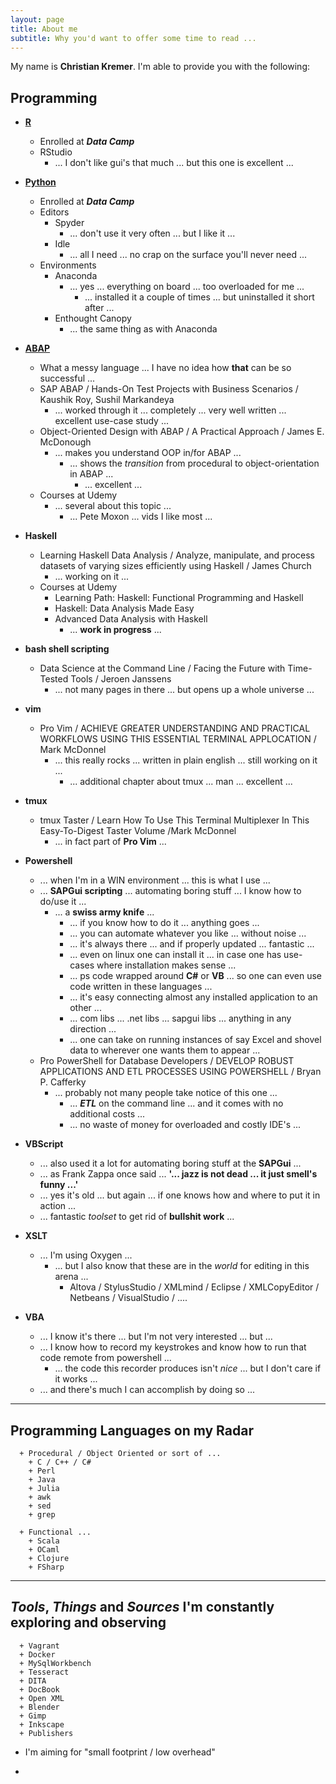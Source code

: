 ```yaml
---
layout: page
title: About me
subtitle: Why you'd want to offer some time to read ...
---
```


My name is **__Christian Kremer__**. I'm able to provide you with the following:

## **Programming**  

  + [**R**](http://data-digger.net/images/DataScientistWithR.pdf)
    + Enrolled at _**Data Camp**_
    + RStudio
      + ... I don't like gui's that much ... but this one is excellent ... 
  
  + [**Python**](http://data-digger.net/images/DataAnalystWithPython.pdf)
    + Enrolled at _**Data Camp**_
    + Editors
      + Spyder
        + ... don't use it very often ... but I like it ... 
      + Idle
        + ... all I need ... no crap on the surface you'll never need ...
    + Environments
      + Anaconda
        + ... yes ... everything on board ... too overloaded for me ...
          + ... installed it a couple of times ... but uninstalled it short after ...
      + Enthought Canopy
        + ... the same thing as with Anaconda
      
  + [**ABAP**](http://data-digger.net/images/sap_cert.JPG)
    + What a messy language ... I have no idea how **that** can be so successful ...  
    + SAP ABAP / Hands-On Test Projects with Business Scenarios / Kaushik Roy, Sushil Markandeya
      + ... worked through it ... completely ... very well written ... excellent use-case study ...  
    + Object-Oriented Design with ABAP / A Practical Approach / James E. McDonough
      + ... makes you understand OOP in/for ABAP ...
        + ... shows the _transition_ from procedural to object-orientation in ABAP ...
          + ... excellent ...
    + Courses at Udemy
      + ... several about this topic ...
        + ... Pete Moxon ... vids I like most ... 
  
  + **Haskell**
    + Learning Haskell Data Analysis / Analyze, manipulate, and process datasets of varying sizes efficiently using Haskell / James Church
      + ... working on it ...
    + Courses at Udemy
      + Learning Path: Haskell: Functional Programming and Haskell
      + Haskell: Data Analysis Made Easy
      + Advanced Data Analysis with Haskell
        + ... **work in progress** ...
  
  + **bash shell scripting**
    + Data Science at the Command Line / Facing the Future with Time-Tested Tools / Jeroen Janssens
      + ... not many pages in there ... but opens up a whole universe ... 
  
  + **vim**
    + Pro Vim / ACHIEVE GREATER UNDERSTANDING AND PRACTICAL WORKFLOWS USING THIS ESSENTIAL TERMINAL APPLOCATION / Mark McDonnel
      + ... this really rocks ... written in plain english ... still working on it ... 
        + ... additional chapter about tmux ... man ... excellent ...
  
  + **tmux**
    + tmux Taster / Learn How To Use This Terminal Multiplexer In This Easy-To-Digest Taster Volume /Mark McDonnel
      + ... in fact part of **Pro Vim** ...
      
  + **Powershell**
    + ... when I'm in a WIN environment ... this is what I use ...
    + ... **SAPGui scripting** ... automating boring stuff ... I know how to do/use it ...
      + ... a __swiss army knife__ ... 
        + ... if you know how to do it ... anything goes ...
        + ... you can automate whatever you like ... without noise ...
        + ... it's always there ... and if properly updated ... fantastic ...
        + ... even on linux one can install it ... in case one has use-cases where installation makes sense ...  
        + ... ps code wrapped around **C#** or **VB** ... so one can even use code written in these languages ... 
        + ... it's easy connecting almost any installed application to an other ... 
        + ... com libs ... .net libs ... sapgui libs ... anything in any direction ... 
        + ... one can take on running instances of say Excel and shovel data to wherever one wants them to appear ...
    + Pro PowerShell for Database Developers / DEVELOP ROBUST APPLICATIONS AND ETL PROCESSES USING POWERSHELL / Bryan P. Cafferky
      + ... probably not many people take notice of this one ... 
        + ... **_ETL_** on the command line ... and it comes with no additional costs ...
        + ... no waste of money for overloaded and costly IDE's ...
        
  + **VBScript**
    + ... also used it a lot for automating boring stuff at the **SAPGui** ...
    + ... as Frank Zappa once said ... **'... jazz is not dead ... it just smell's funny ...'**
    + ... yes it's old ... but again ... if one knows how and where to put it in action ... 
    + ... fantastic _toolset_ to get rid of **bullshit work** ... 
    
  + **XSLT**
    + ... I'm using Oxygen ...
      + ... but I also know that these are in the _world_ for editing in this arena ...
        + Altova / StylusStudio / XMLmind / Eclipse / XMLCopyEditor / Netbeans / VisualStudio / ....
  
  + **VBA**
    + ... I know it's there ... but I'm not very interested ... but ...
    + ... I know how to record my keystrokes and know how to run that code remote from powershell ...
      + ... the code this recorder produces isn't _nice_ ... but I don't care if it works ...
    + ... and there's much I can accomplish by doing so ...
    
-----    
    
##  **Programming Languages on my Radar**  
      + Procedural / Object Oriented or sort of ...
        + C / C++ / C#
        + Perl
        + Java
        + Julia
        + awk
        + sed
        + grep

      + Functional ...  
        + Scala
        + OCaml
        + Clojure
        + FSharp
    
----  

## **_Tools_, _Things_ and _Sources_ I'm constantly exploring and observing**
      + Vagrant
      + Docker
      + MySqlWorkbench
      + Tesseract
      + DITA
      + DocBook
      + Open XML
      + Blender
      + Gimp
      + Inkscape
      + Publishers
  

- I'm aiming for "small footprint / low overhead"

- 

  
  


